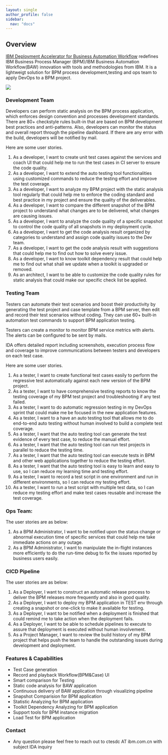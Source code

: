 ```yaml
---
layout: single
author_profile: false
sidebar:
  nav: "docs"
---
```


## Overview

[IBM Deployment Accelerator for Business Automation Workflow](https://www.youtube.com/playlist?list=PLvnkIpbV-59aKdOujdn30R7KRZ0qLd8Cg) redefines IBM Business Process Manager (BPM)/IBM Business Automation Workflow(BAW) innovation with tools and methodologies from IBM. It is a lightweigt solution for BPM process development,testing and ops team to apply DevOps to a BPM project.

  ![][ida-devops]   

### Development Team

Developers can perform static analysis on the BPM process application, which enforces design convention and processes development standards.  There are 80+ checkstyle rules built-in that are based on BPM development best practices and anti-patterns. Also, developers can monitor the status and overall report through the pipeline dashboard. If there are any error with the build, developers will be notified by mail.

Here are some user stories.

1. As a developer, I want to create unit test cases against the services and coach UI that could help me to run the test cases in CI server to ensure the code quality.
2. As a developer, I want to extend the auto testing tool functionalities using customized commands to reduce the testing effort and improve the test coverage.
3. As a developer, I want to analyze my BPM project with the static analysis tool regularly that could help me to enforce the coding standard and best practice in my project and ensure the quality of the deliverables.
4. As a developer, I want to compare the different snapshot of the BPM project to understand what changes are to be delivered, what changes are causing issues.
5. As a developer, I want to analyze the code quality of a specific snapshot to control the code quality of all snapshots in my deployment cycle.
6. As a developer, I want to get the code analysis result organized by categories to understand and assign code quality issues to the Dev team.
7. As a developer, I want to get the code analysis result with suggestions that could help me to find out how to solve every issue.
7. As a developer, I want to know toolkit dependency result that could help me to find out what shall we update when a toolkit is upgraded or removed.
8. As an architect, I want to be able to customize the code quality rules for static analysis that could make our specific check list be applied.

### Testing Team

Testers can automate their test scenarios and boost their productivity by generating the test project and case template from a BPM server, then edit and record their test scenarios without coding. They can use 60+ built-in automation test commands to support BPM application testing.

Testers can create a monitor to monitor BPM service metrics with alerts. The alerts can be configured to be sent by mails. 

IDA offers detailed report including screenshots, execution process flow and coverage to improve communications between testers and developers on each test case. 

Here are some user stories.

1.	As a tester, I want to create functional test cases easily to perform the regressive test automatically against each new version of the BPM project.
2.	As a tester, I want to have comprehensive testing reports to know the testing coverage of my BPM test project and troubleshooting if any test failed.
3.	As a tester, I want to do automatic regression testing in my DevOps sprint that could make me  be focused in the new application features.
4.	As a tester, I want to a have an auto testing tool that allows me to do end-to-end auto testing without human involved to build a complete test coverage.
5.	As a tester, I want that the auto testing tool can generate the test evidence of every test case, to reduce the manual effort.
6.	As a tester, I want that the auto testing tool can run test projects in parallel to reduce the testing time.
7.	As a tester, I want that the auto testing tool can execute tests in BPM and other web applications together to reduce the testing effort.
8.	As a tester, I want that the auto testing tool is easy to learn and easy to use, so I can reduce my learning time and testing effort.
9.	As a tester, I want to record a test script in one environment and run in different environments, so I can reduce my testing effort.
10.	As a tester, I want to run a test script with multiple test data, so I can reduce my testing effort and make test cases reusable and increase the test coverage.

### Ops Team:

The user stories are as below:

1.	As a BPM Administrator, I want to be notified upon the status change or abnormal execution time of specific services that could help me take immediate actions on any outage.
2.	As a BPM Administrator, I want to manipulate the in-flight instances more efficiently to do the run-time debug to fix the issues reported by business users easily.


### CICD Pipeline

The user stories are as below:

1.	As a Deployer, I want to construct an automatic release process to deliver the BPM releases more frequently and also in good quality.
2.	As a Deployer, I want to deploy my BPM application in TEST env through creating a snapshot or one-click to make it available for testing.
3.	As a Deployer, I want to be notified when a deployment is finished that could remind me to take action when the deployment fails.
4.	As a Deployer, I want to be able to schedule pipelines to execute to assure that deployment is executed without human involvement.
5.	As a Project Manager, I want to review the build history of my BPM project that helps push the team to handle the outstanding issues during development and deployment.

### Features & Capabilities
* Test Case generation
* Record and playback Workflow(BPM&Case) UI
* Smart comparison for Testing
* Static code analysis for BAW application
* Continuous delivery of BAW application through visualizing pipeline
* Snapshot Comparision for BPM application
* Statistic Analyzing for BPM application
* Toolkit Dependency Analyzing for BPM application
* Support tools for BPM instance migration
* Load Test for BPM application

### Contact
- Any question please feel free to reach out to ctesdc AT ibm.com.cn with subject IDA inquiry



[ida-devops]: ./images/install/ida-devops.png


